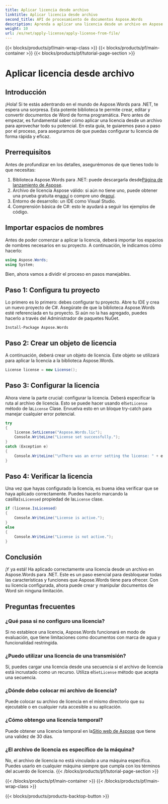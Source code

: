 ```yaml
---
title: Aplicar licencia desde archivo
linktitle: Aplicar licencia desde archivo
second_title: API de procesamiento de documentos Aspose.Words
description: Aprenda a aplicar una licencia desde un archivo en Aspose.Words para .NET con nuestra guía detallada paso a paso. Desbloquee todo el potencial de su biblioteca sin esfuerzo.
weight: 10
url: /es/net/apply-license/apply-license-from-file/
---
```


{{< blocks/products/pf/main-wrap-class >}}
{{< blocks/products/pf/main-container >}}
{{< blocks/products/pf/tutorial-page-section >}}

# Aplicar licencia desde archivo

## Introducción

¡Hola! Si te estás adentrando en el mundo de Aspose.Words para .NET, te espera una sorpresa. Esta potente biblioteca te permite crear, editar y convertir documentos de Word de forma programática. Pero antes de empezar, es fundamental saber cómo aplicar una licencia desde un archivo para aprovechar todo su potencial. En esta guía, te guiaremos paso a paso por el proceso, para asegurarnos de que puedas configurar tu licencia de forma rápida y eficaz.

## Prerrequisitos

Antes de profundizar en los detalles, asegurémonos de que tienes todo lo que necesitas:

1.  Biblioteca Aspose.Words para .NET: puede descargarla desde[Página de lanzamiento de Aspose](https://releases.aspose.com/words/net/).
2.  Archivo de licencia Aspose válido: si aún no tiene uno, puede obtener una prueba gratuita en[aquí](https://releases.aspose.com/) o compre uno de[aquí](https://purchase.aspose.com/buy).
3. Entorno de desarrollo: un IDE como Visual Studio.
4. Comprensión básica de C#: esto le ayudará a seguir los ejemplos de código.

## Importar espacios de nombres

Antes de poder comenzar a aplicar la licencia, deberá importar los espacios de nombres necesarios en su proyecto. A continuación, le indicamos cómo hacerlo:

```csharp
using Aspose.Words;
using System;
```

Bien, ahora vamos a dividir el proceso en pasos manejables.

## Paso 1: Configura tu proyecto

Lo primero es lo primero: debes configurar tu proyecto. Abre tu IDE y crea un nuevo proyecto de C#. Asegúrate de que la biblioteca Aspose.Words esté referenciada en tu proyecto. Si aún no la has agregado, puedes hacerlo a través del Administrador de paquetes NuGet.

```shell
Install-Package Aspose.Words
```

## Paso 2: Crear un objeto de licencia

A continuación, deberá crear un objeto de licencia. Este objeto se utilizará para aplicar la licencia a la biblioteca Aspose.Words.

```csharp
License license = new License();
```

## Paso 3: Configurar la licencia

 Ahora viene la parte crucial: configurar la licencia. Deberá especificar la ruta al archivo de licencia. Esto se puede hacer usando el`SetLicense` método de la`License` Clase. Envuelva esto en un bloque try-catch para manejar cualquier error potencial.

```csharp
try
{
    license.SetLicense("Aspose.Words.lic");
    Console.WriteLine("License set successfully.");
}
catch (Exception e)
{
    Console.WriteLine("\nThere was an error setting the license: " + e.Message);
}
```

## Paso 4: Verificar la licencia

Una vez que hayas configurado la licencia, es buena idea verificar que se haya aplicado correctamente. Puedes hacerlo marcando la casilla`IsLicensed` propiedad de la`License` clase.

```csharp
if (license.IsLicensed)
{
    Console.WriteLine("License is active.");
}
else
{
    Console.WriteLine("License is not active.");
}
```

## Conclusión

¡Y ya está! Ha aplicado correctamente una licencia desde un archivo en Aspose.Words para .NET. Este es un paso esencial para desbloquear todas las características y funciones que Aspose.Words tiene para ofrecer. Con su licencia configurada, ahora puede crear y manipular documentos de Word sin ninguna limitación.

## Preguntas frecuentes

### ¿Qué pasa si no configuro una licencia?  
Si no establece una licencia, Aspose.Words funcionará en modo de evaluación, que tiene limitaciones como documentos con marca de agua y funcionalidad restringida.

### ¿Puedo utilizar una licencia de una transmisión?  
 Sí, puedes cargar una licencia desde una secuencia si el archivo de licencia está incrustado como un recurso. Utiliza el`SetLicense` método que acepta una secuencia.

### ¿Dónde debo colocar mi archivo de licencia?  
Puede colocar su archivo de licencia en el mismo directorio que su ejecutable o en cualquier ruta accesible a su aplicación.

### ¿Cómo obtengo una licencia temporal?  
 Puede obtener una licencia temporal en la[Sitio web de Aspose](https://purchase.aspose.com/temporary-license/) que tiene una validez de 30 días.

### ¿El archivo de licencia es específico de la máquina?  
No, el archivo de licencia no está vinculado a una máquina específica. Puedes usarlo en cualquier máquina siempre que cumpla con los términos del acuerdo de licencia.
{{< /blocks/products/pf/tutorial-page-section >}}

{{< /blocks/products/pf/main-container >}}
{{< /blocks/products/pf/main-wrap-class >}}

{{< blocks/products/products-backtop-button >}}
